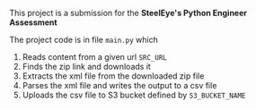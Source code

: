 This project is a submission for the **SteelEye's Python Engineer Assessment**

The project code is in file `main.py` which 
1. Reads content from a given url `SRC_URL`
2. Finds the zip link and downloads it
3. Extracts the xml file from the downloaded zip file
4. Parses the xml file and writes the output to a csv file
5. Uploads the csv file to S3 bucket defined by `S3_BUCKET_NAME`